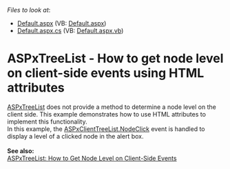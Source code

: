 <!-- default file list -->
*Files to look at*:

* [Default.aspx](./CS/Default.aspx) (VB: [Default.aspx](./VB/Default.aspx))
* [Default.aspx.cs](./CS/Default.aspx.cs) (VB: [Default.aspx.vb](./VB/Default.aspx.vb))
<!-- default file list end -->
# ASPxTreeList - How to get node level on client-side events using HTML attributes


<a href="https://documentation.devexpress.com/#AspNet/CustomDocument7928">ASPxTreeList</a> does not provide a method to determine a node level on the client side. This example demonstrates how to use HTML attributes to implement this functionality. <br />In this example, the <a href="https://documentation.devexpress.com/#AspNet/DevExpressWebASPxTreeListScriptsASPxClientTreeList_NodeClicktopic">ASPxClientTreeList.NodeClick</a> event is handled to display a level of a clicked node in the alert box.<br /><br /><strong>See also:</strong><br /><a href="https://www.devexpress.com/Support/Center/Example/Details/E20043">ASPxTreeList: How to Get Node Level on Client-Side Events </a>

<br/>


